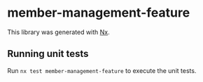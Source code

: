# member-management-feature

This library was generated with [Nx](https://nx.dev).

## Running unit tests

Run `nx test member-management-feature` to execute the unit tests.
